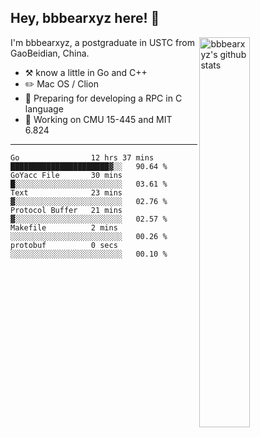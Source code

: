 ## Hey, bbbearxyz here! :wave:

<img align="right" alt="bbbearxyz's github stats" width="40%" src="https://github-readme-stats.vercel.app/api?username=bbbearxyz&show_icons=true">

I'm bbbearxyz, a postgraduate in USTC from GaoBeidian, China.

-   :hammer_and_pick:    know a little in Go and C++
-   :pencil2: Mac OS / Clion
-   :seedling: Preparing for developing a RPC in C language 
-   :thinking: Working on CMU 15-445 and MIT 6.824
---
<!--START_SECTION:waka-->

```text
Go                12 hrs 37 mins  ██████████████████████▓░░   90.64 %
GoYacc File       30 mins         █░░░░░░░░░░░░░░░░░░░░░░░░   03.61 %
Text              23 mins         ▓░░░░░░░░░░░░░░░░░░░░░░░░   02.76 %
Protocol Buffer   21 mins         ▓░░░░░░░░░░░░░░░░░░░░░░░░   02.57 %
Makefile          2 mins          ░░░░░░░░░░░░░░░░░░░░░░░░░   00.26 %
protobuf          0 secs          ░░░░░░░░░░░░░░░░░░░░░░░░░   00.10 %
```

<!--END_SECTION:waka-->
